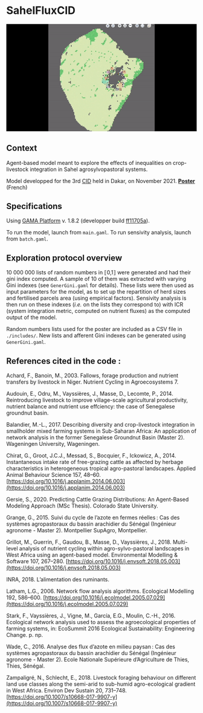 # SahelFluxCID
![ShowcaseGif](./Showcase/modelShowcase.gif)

## Context
Agent-based model meant to explore the effects of inequalities on crop-livestock integration in Sahel agrosylvopastoral systems.

Model developped for the 3rd [CID](www.ci-durable.org) held in Dakar, on November 2021.
**[Poster](./Showcase/CID2021-Poster119.pdf)** (French)

## Specifications
Using [GAMA Platform](https://gama-platform.org/) v. 1.8.2 (developper build [ff11705a](https://github.com/gama-platform/gama/releases)).

To run the model, launch from `main.gaml`. To run sensivity analysis, launch from `batch.gaml`.


## Exploration protocol overview
10 000 000 lists of random numbers in ⟦0,1⟧ were generated and had their gini index computed. A sample of 10 of them was extracted with varying Gini indexes (see `GenerGini.gaml` for details). These lists were then used as input parameters for the model, as to set up the repartition of herd sizes and fertilised parcels area (using empirical factors). Sensivity analysis is then run on these indexes (_i.e._ on the lists they correspond to) with ICR (system integration metric, computed on nutrient fluxes) as the computed output of the model.

Random numbers lists used for the poster are included as a CSV file in `./includes/`. New lists and afferent Gini indexes can be generated using `GenerGini.gaml`.

## References cited in the code :
Achard, F., Banoin, M., 2003. Fallows, forage production and nutrient transfers by livestock in Niger. Nutrient Cycling in Agroecosystems 7.

Audouin, E., Odru, M., Vayssières, J., Masse, D., Lecomte, P., 2014. Reintroducing livestock to improve village-scale agricultural productivity, nutrient balance and nutrient use effciency: the case of Senegalese groundnut basin.

Balandier, M.-L., 2017. Describing diversity and crop-livestock integration in smallholder mixed farming systems in Sub-Saharan Africa: An application of network analysis in the former Senegalese Groundnut Basin (Master 2). Wageningen University, Wageningen.

Chirat, G., Groot, J.C.J., Messad, S., Bocquier, F., Ickowicz, A., 2014. Instantaneous intake rate of free-grazing cattle as affected by herbage characteristics in heterogeneous tropical agro-pastoral landscapes. Applied Animal Behaviour Science 157, 48–60. [https://doi.org/10.1016/j.applanim.2014.06.003](https://doi.org/10.1016/j.applanim.2014.06.003)

Gersie, S., 2020. Predicting Cattle Grazing Distributions: An Agent-Based Modeling Approach (MSc Thesis). Colorado State University.

Grange, G., 2015. Suivi du cycle de l’azote en fermes réelles : Cas des systèmes agropastoraux du bassin arachidier du Sénégal (Ingénieur agronome - Master 2). Montpellier SupAgro, Montpellier.

Grillot, M., Guerrin, F., Gaudou, B., Masse, D., Vayssières, J., 2018. Multi-level analysis of nutrient cycling within agro-sylvo-pastoral landscapes in West Africa using an agent-based model. Environmental Modelling & Software 107, 267–280. [https://doi.org/10.1016/j.envsoft.2018.05.003](https://doi.org/10.1016/j.envsoft.2018.05.003)

INRA, 2018. L’alimentation des ruminants.

Latham, L.G., 2006. Network flow analysis algorithms. Ecological Modelling 192, 586–600. [https://doi.org/10.1016/j.ecolmodel.2005.07.029](https://doi.org/10.1016/j.ecolmodel.2005.07.029)

Stark, F., Vayssières, J., Vigne, M., García, E.G., Moulin, C.-H., 2016. Ecological network analysis used to assess the agroecological properties of farming systems, in: EcoSummit 2016 Ecological Sustainability: Engineering Change. p. np.

Wade, C., 2016. Analyse des flux d’azote en milieu paysan : Cas des systèmes agropastoraux du bassin arachidier du Sénégal (Ingénieur agronome - Master 2). Ecole Nationale Supérieure d’Agriculture de Thies, Thies, Sénégal.

Zampaligré, N., Schlecht, E., 2018. Livestock foraging behaviour on different land use classes along the semi-arid to sub-humid agro-ecological gradient in West Africa. Environ Dev Sustain 20, 731–748. [https://doi.org/10.1007/s10668-017-9907-y](https://doi.org/10.1007/s10668-017-9907-y)

